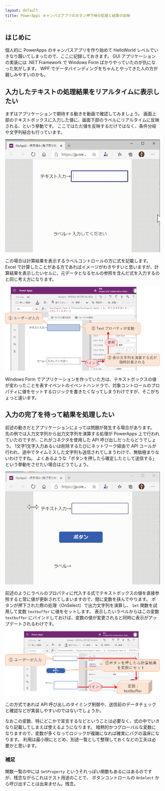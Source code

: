 ```yaml
---
layout: default
title: PowerApps キャンパスアプリのボタン押下時の処理と結果の反映
---
```


## はじめに

個人的に PowerApps のキャンパスアプリを作り始めて HelloWorld レベルでいきなり躓いてしまったので、ここに記録しておきます。
GUI アプリケーションの実装には .NET Framework で Windows Form ばかりやっていたのが仇になった気がします。
WPF でデータバインディングをちゃんとやってきた人の方が親しみやすいのかも。

## 入力したテキストの処理結果をリアルタイムに表示したい

まずはアプリケーションで期待する動きを動画で確認してみましょう。
画面上部のテキストボックスに入力した値に、画面下部のラベルにリアルタイムに反映される、という挙動です。
ここではただ値を反映するだけではなく、条件分岐や文字列結合も行っています。

![sync text](./images/sync-text.gif)

この場合は計算結果を表示するラベルコントロールの方に式を記載します。
Excel で計算したことがある方であればイメージがわきやすいと思いますが、計算結果を表示したいセルに、元データとなるセルの参照を含んだ式を入力するのと同じ考え方になります。

![how to sync text](./images/sync-text-setting.png)

Windows Form でアプリケーションを作っていた方は、テキストボックスの値が変わったことを表すイベントのイベントハンドラで、対象コントロールのプロパティに値をセットするロジックを書きたくなってしまうわけですが、そこがちょっと違います。

## 入力の完了を待って結果を処理したい

前述の動きだとアプリケーションによっては問題が発生する場合があります。
先の例では入力文字列から出力文字列を演算する処理が PowerApps 上で行われていたのですが、これがコネクタを使用した API 呼び出しだったらどうでしょう。
1文字1文字入力あるいは削除するたびにネットワーク経由で API コールが行われ、途中でタイムミスした文字列も送信されてしまうわけで、無駄極まりないわけですね。
よくあるような「ボタンを押したら確定したとして送信する」という挙動をさせたい場合はどうでしょう。

![submit text](./images/submit-text.gif)

前述のようにラベルのプロパティに代入する式でテキストボックスの値を直接参照すると常に値が更新されてしまいますので、間に変数を挟んでやります。
ボタンが押下された際の処理（OnSelect）で出力文字列を演算し、 `Set` 関数を試用して変数 `textbuffer` に値をセットします。
表示したいラベルからはこの変数 `textbuffer` にバインドしておけば、変数の値が変更されると同時に表示がアップデートされるわけです。

![how to submit text](./images/submit-text-setting.png)

この方式であれば API 呼び出しのタイミング制御や、送信前のデータチェックと確認などが実装しやすいのではないでしょうか。

なおこの変数、特にどこかで宣言するなどということは必要なく、式の中でいきなり記載してしまえば使えるようになります。
暗黙的かつグローバルな変数になりますので、変数が多くなってロジックが複雑になれば確実にバグの温床になります。
利用は最小限にとどめ、別途一覧として整理しておくなどの工夫は必要かと思います。

### 補足

関数一覧の中には `SetProperty` というそれっぽい関数もあるにはあるのですが、残念ながらこれはテスト用途のことで、
ボタンコントロールの `OnSelect` から呼び出すことは出来ません。残念。